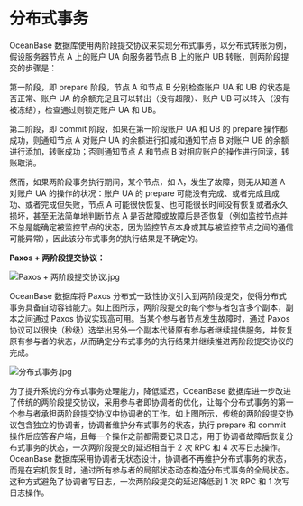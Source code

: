 分布式事务 
==========================



OceanBase 数据库使用两阶段提交协议来实现分布式事务，以分布式转账为例，假设服务器节点 A 上的账户 UA 向服务器节点 B 上的账户 UB 转账，则两阶段提交的步骤是：

第一阶段，即 prepare 阶段，节点 A 和节点 B 分别检查账户 UA 和 UB 的状态是否正常、账户 UA 的余额充足且可以转出（没有超限）、账户 UB 可以转入（没有被冻结），检查通过则锁定账户 UA 和 UB。

第二阶段，即 commit 阶段，如果在第一阶段账户 UA 和 UB 的 prepare 操作都成功，则通知节点 A 对账户 UA 的余额进行扣减和通知节点 B 对账户 UB 的余额进行添加，转账成功；否则通知节点 A 和节点 B 对相应账户的操作进行回滚，转账取消。

然而，如果两阶段事务执行期间，某个节点，如 A，发生了故障，则无从知道 A 对账户 UA 的操作的状况：账户 UA 的 prepare 可能没有完成、或者完成且成功、或者完成但失败，节点 A 可能很快恢复、也可能很长时间没有恢复或者永久损坏，甚至无法简单地判断节点 A 是否故障或故障后是否恢复（例如监控节点并不总是能确定被监控节点的状态，因为监控节点本身或其与被监控节点之间的通信可能异常），因此该分布式事务的执行结果是不确定的。

**Paxos + 两阶段提交协议：** 

![Paxos + 两阶段提交协议.jpg](https://static-aliyun-doc.oss-accelerate.aliyuncs.com/assets/img/zh-CN/2317076061/p184505.jpg "Paxos + 两阶段提交协议.jpg")

OceanBase 数据库将 Paxos 分布式一致性协议引入到两阶段提交，使得分布式事务具备自动容错能力。如上图所示，两阶段提交的每个参与者包含多个副本，副本之间通过 Paxos 协议实现高可用。当某个参与者节点发生故障时，通过 Paxos 协议可以很快（秒级）选举出另外一个副本代替原有参与者继续提供服务，并恢复原有参与者的状态，从而确定分布式事务的执行结果并继续推进两阶段提交协议的完成。

![分布式事务.jpg](https://static-aliyun-doc.oss-accelerate.aliyuncs.com/assets/img/zh-CN/2317076061/p184506.jpg "分布式事务.jpg")

为了提升系统的分布式事务处理能力，降低延迟，OceanBase 数据库进一步改进了传统的两阶段提交协议，采用参与者即协调者的优化，让每个分布式事务的第一个参与者承担两阶段提交协议中协调者的工作。如上图所示，传统的两阶段提交协议包含独立的协调者，协调者维护分布式事务的状态，执行 prepare 和 commit 操作后应答客户端，且每一个操作之前都需要记录日志，用于协调者故障后恢复分布式事务的状态，一次两阶段提交的延迟相当于 2 次 RPC 和 4 次写日志操作。OceanBase 数据库采用协调者无状态设计，协调者不再维护分布式事务的状态，而是在宕机恢复时，通过所有参与者的局部状态动态构造分布式事务的全局状态。这种方式避免了协调者写日志，一次两阶段提交的延迟降低到 1 次 RPC 和 1 次写日志操作。
